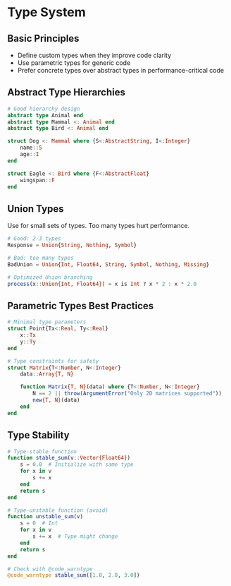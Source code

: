 # Type System

## Basic Principles

- Define custom types when they improve code clarity
- Use parametric types for generic code
- Prefer concrete types over abstract types in performance-critical code

## Abstract Type Hierarchies

```julia
# Good hierarchy design
abstract type Animal end
abstract type Mammal <: Animal end
abstract type Bird <: Animal end

struct Dog <: Mammal where {S<:AbstractString, I<:Integer}
    name::S
    age::I
end

struct Eagle <: Bird where {F<:AbstractFloat}
    wingspan::F
end

```

## Union Types

Use for small sets of types. Too many types hurt performance.

```julia
# Good: 2-3 types
Response = Union{String, Nothing, Symbol}

# Bad: too many types
BadUnion = Union{Int, Float64, String, Symbol, Nothing, Missing}

# Optimized Union branching
process(x::Union{Int, Float64}) = x is Int ? x * 2 : x * 2.0
```

## Parametric Types Best Practices

```julia
# Minimal type parameters
struct Point{Tx<:Real, Ty<:Real}
    x::Tx
    y::Ty
end

# Type constraints for safety
struct Matrix{T<:Number, N<:Integer}
    data::Array{T, N}

    function Matrix{T, N}(data) where {T<:Number, N<:Integer}
        N == 2 || throw(ArgumentError("Only 2D matrices supported"))
        new{T, N}(data)
    end
end
```

## Type Stability

```julia
# Type-stable function
function stable_sum(v::Vector{Float64})
    s = 0.0  # Initialize with same type
    for x in v
        s += x
    end
    return s
end

# Type-unstable function (avoid)
function unstable_sum(v)
    s = 0  # Int
    for x in v
        s += x  # Type might change
    end
    return s
end

# Check with @code_warntype
@code_warntype stable_sum([1.0, 2.0, 3.0])
```

